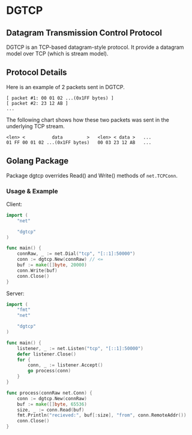 # DGTCP

## Datagram Transmission Control Protocol

DGTCP is an TCP-based datagram-style protocol. It provide
a datagram model over TCP (which is stream model).

## Protocol Details
Here is an example of 2 packets sent in DGTCP.

	[ packet #1: 00 01 02 ...(0x1FF bytes) ]
	[ packet #2: 23 12 AB ]
	...

The following chart shows how these two packets was sent
in the underlying TCP stream.

	<len> <          data         >   <len> < data >   ...
	01 FF 00 01 02 ...(0x1FF bytes)   00 03 23 12 AB   ...

## Golang Package

Package dgtcp overrides Read() and Write() methods of `net.TCPConn`.
### Usage & Example

Client:

```go
import (
	"net"

	"dgtcp"
)

func main() {
	connRaw, _ := net.Dial("tcp", "[::1]:50000")
	conn := dgtcp.New(connRaw) // <=
	buf := make([]byte, 20000)
	conn.Write(buf)
	conn.Close()
}
```

Server:

```go
import (
	"fmt"
	"net"

	"dgtcp"
)

func main() {
	listener, _ := net.Listen("tcp", "[::1]:50000")
	defer listener.Close()
	for {
		conn, _ := listener.Accept()
		go process(conn)
	}
}

func process(connRaw net.Conn) {
	conn := dgtcp.New(connRaw)
	buf := make([]byte, 65536)
	size, _ := conn.Read(buf)
	fmt.Println("recieved:", buf[:size], "from", conn.RemoteAddr())
	conn.Close()
}
```
